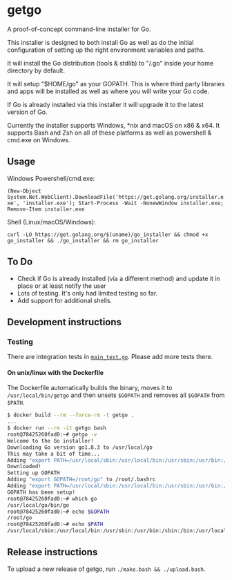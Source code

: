 # getgo

A proof-of-concept command-line installer for Go.

This installer is designed to both install Go as well as do the initial configuration
of setting up the right environment variables and paths.

It will install the Go distribution (tools & stdlib) to "/.go" inside your home directory by default.

It will setup "$HOME/go" as your GOPATH.
This is where third party libraries and apps will be installed as well as where you will write your Go code.

If Go is already installed via this installer it will upgrade it to the latest version of Go.

Currently the installer supports Windows, \*nix and macOS on x86 & x64.
It supports Bash and Zsh on all of these platforms as well as powershell & cmd.exe on Windows.

## Usage

Windows Powershell/cmd.exe:

`(New-Object System.Net.WebClient).DownloadFile('https://get.golang.org/installer.exe', 'installer.exe'); Start-Process -Wait -NonewWindow installer.exe; Remove-Item installer.exe`

Shell (Linux/macOS/Windows):

`curl -LO https://get.golang.org/$(uname)/go_installer && chmod +x go_installer && ./go_installer && rm go_installer`

## To Do

* Check if Go is already installed (via a different method) and update it in place or at least notify the user
* Lots of testing. It's only had limited testing so far.
* Add support for additional shells.

## Development instructions

### Testing

There are integration tests in [`main_test.go`](main_test.go). Please add more
tests there.

#### On unix/linux with the Dockerfile

The Dockerfile automatically builds the binary, moves it to
`/usr/local/bin/getgo` and then unsets `$GOPATH` and removes all `$GOPATH` from
`$PATH`.

```bash
$ docker build --rm --force-rm -t getgo .
...
$ docker run --rm -it getgo bash
root@78425260fad0:~# getgo -v
Welcome to the Go installer!
Downloading Go version go1.8.3 to /usr/local/go
This may take a bit of time...
Adding "export PATH=/usr/local/sbin:/usr/local/bin:/usr/sbin:/usr/bin:/sbin:/bin:/usr/local/go/bin" to /root/.bashrc
Downloaded!
Setting up GOPATH
Adding "export GOPATH=/root/go" to /root/.bashrc
Adding "export PATH=/usr/local/sbin:/usr/local/bin:/usr/sbin:/usr/bin:/sbin:/bin:/usr/local/go/bin:/root/go/bin" to /root/.bashrc
GOPATH has been setup!
root@78425260fad0:~# which go
/usr/local/go/bin/go
root@78425260fad0:~# echo $GOPATH
/root/go
root@78425260fad0:~# echo $PATH
/usr/local/sbin:/usr/local/bin:/usr/sbin:/usr/bin:/sbin:/bin:/usr/local/go/bin:/root/go/bin
```

## Release instructions

To upload a new release of getgo, run `./make.bash && ./upload.bash`.
